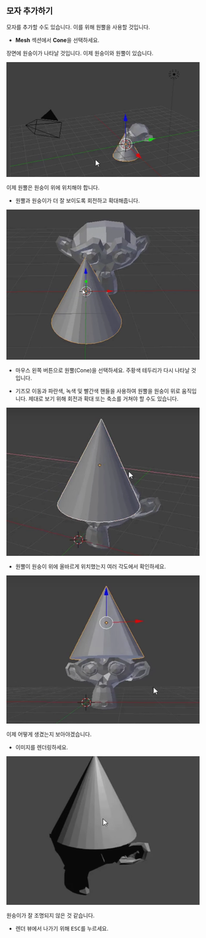 ## 모자 추가하기

모자를 추가할 수도 있습니다. 이를 위해 원뿔을 사용할 것입니다.

+ **Mesh** 섹션에서 **Cone**을 선택하세요.

장면에 원숭이가 나타날 것입니다. 이제 원숭이와 원뿔이 있습니다.

![원숭이와 원뿔](images/monkey-and-cone.png)

이제 원뿔은 원숭이 위에 위치해야 합니다.

+ 원뿔과 원숭이가 더 잘 보이도록 회전하고 확대해줍니다.

![원숭이를 확대한 모습](images/zoom-monkey.png)

+ 마우스 왼쪽 버튼으로 원뿔(Cone)을 선택하세요. 주황색 테두리가 다시 나타날 것입니다.

+ 기즈모 이동과 파란색, 녹색 및 빨간색 핸들을 사용하여 원뿔을 원숭이 위로 움직입니다. 제대로 보기 위해 회전과 확대 또는 축소를 거쳐야 할 수도 있습니다.

![원뿔 모자를 머리에 씌운 원숭이](images/cone-monkey.png)

+ 원뿔이 원숭이 위에 올바르게 위치했는지 여러 각도에서 확인하세요.

![모자를 확인하는 과정](images/check-cone.png)

이제 어떻게 생겼는지 보아야겠습니다.

+ 이미지를 렌더링하세요.

![모자를 쓴 원숭이를 렌더링한 모습](images/render-cone-monkey.png)

원숭이가 잘 조명되지 않은 것 같습니다.

+ 렌더 뷰에서 나가기 위해 <kbd>ESC</kbd>를 누르세요.